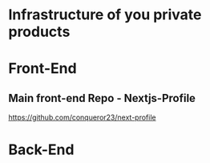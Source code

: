 # Infrastructure of you private products

# Front-End

## Main front-end Repo - Nextjs-Profile

https://github.com/conqueror23/next-profile

# Back-End
